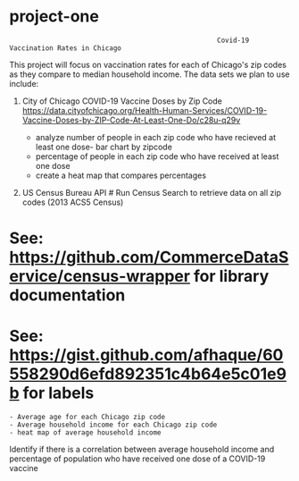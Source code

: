 # project-one

                                                        Covid-19 Vaccination Rates in Chicago
This project will focus on vaccination rates for each of Chicago's zip codes as they compare to median household income. 
The data sets we plan to use include:
1. City of Chicago COVID-19 Vaccine Doses by Zip Code https://data.cityofchicago.org/Health-Human-Services/COVID-19-Vaccine-Doses-by-ZIP-Code-At-Least-One-Do/c28u-q29v
    - analyze number of people in each zip code who have recieved at least one dose- bar chart by zipcode
    - percentage of people in each zip code who have received at least one dose
    - create a heat map that compares percentages

2. US Census Bureau API # Run Census Search to retrieve data on all zip codes (2013 ACS5 Census)
# See: https://github.com/CommerceDataService/census-wrapper for library documentation
# See: https://gist.github.com/afhaque/60558290d6efd892351c4b64e5c01e9b for labels
    - Average age for each Chicago zip code
    - Average household income for each Chicago zip code
    - heat map of average household income

Identify if there is a correlation between average household income and percentage of population who have received one dose of a COVID-19 vaccine
